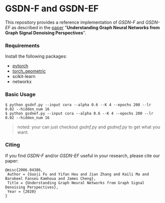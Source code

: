 # GSDN-F and GSDN-EF
This repository provides a reference implementation of *GSDN-F* and *GSDN-EF* as described in the [paper](https://arxiv.org/abs/2006.04386) "**Understanding Graph Neural Networks from Graph Signal Denoising Perspectives**". 

### Requirements
Install the following packages:

- [pytorch](https://pytorch.org/get-started/locally/)
- [torch_geometric](https://github.com/rusty1s/pytorch_geometric)
- scikit-learn
- networkx

### Basic Usage
```
$ python gsdnf.py --input cora --alpha 0.6 --K 4 --epochs 200 --lr 0.02 --hidden_num 16
$ python gsdnef.py --input cora --alpha 0.6 --K 4 --epochs 200 --lr 0.02 --hidden_num 16
```
>noted: your can just checkout *gsdnf.py* and *gsdnef.py* to get what you want.

### Citing
If you find *GSDN-F* and/or *GSDN-EF* useful in your research, please cite our paper:

	@misc{2006.04386,
	 Author = {Guoji Fu and Yifan Hou and Jian Zhang and Kaili Ma and Barakeel Fanseu Kamhoua and James Cheng},
	 Title = {Understanding Graph Neural Networks from Graph Signal Denoising Perspectives},
	 Year = {2020}
	}
